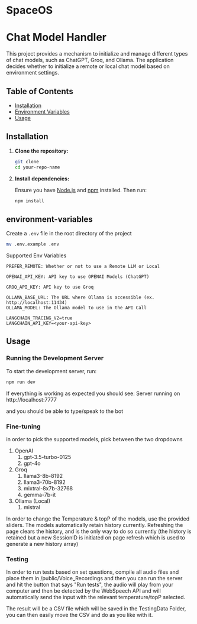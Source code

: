 # SpaceOS

# Chat Model Handler

This project provides a mechanism to initialize and manage different types of chat models, such as ChatGPT, Groq, and Ollama. The application decides whether to initialize a remote or local chat model based on environment settings.

## Table of Contents

- [Installation](#installation)
- [Environment Variables](#environment-variables)
- [Usage](#usage)



## Installation

1. **Clone the repository:**

    ```bash
    git clone 
    cd your-repo-name
    ```

2. **Install dependencies:**

    Ensure you have [Node.js](https://nodejs.org/) and [npm](https://www.npmjs.com/) installed. Then run:

    ```bash
    npm install
    ```


## environment-variables
Create a `.env` file in the root directory of the project

```bash
mv .env.example .env
```

Supported Env Variables
```
PREFER_REMOTE: Whether or not to use a Remote LLM or Local

OPENAI_API_KEY: API key to use OPENAI Models (ChatGPT)

GROQ_API_KEY: API key to use Groq

OLLAMA_BASE_URL: The URL where Ollama is accessible (ex. http://localhost:11434)
OLLAMA_MODEL: The Ollama model to use in the API Call

LANGCHAIN_TRACING_V2=true
LANGCHAIN_API_KEY=<your-api-key>
```

## Usage

### Running the Development Server

To start the development server, run:

```bash
npm run dev
```
If everything is working as expected you should see: 
Server running on http://localhost:7777

and you should be able to type/speak to the bot

### Fine-tuning
in order to pick the supported models, pick between the two dropdowns
1. OpenAI
    1. gpt-3.5-turbo-0125
    2. gpt-4o
2. Groq
    1. llama3-8b-8192
    2. llama3-70b-8192
    3. mixtral-8x7b-32768
    4. gemma-7b-it
3. Ollama (Local)
    1. mistral

In order to change the Temperature & topP of the models, use the provided sliders. The models automatically retain history currently. Refreshing the page clears the history, and is the only way to do so currently (the history is retained but a new SessionID is initiated on page refresh which is used to generate a new history array)

### Testing
In order to run tests based on set questions, compile all audio files and place them in /public/Voice_Recordings and then you can run the server and hit the button that says "Run tests", the audio will play from your computer and then be detected by the WebSpeech API and will automatically send the input with the relevant temperature/topP selected.

The result will be a CSV file which will be saved in the TestingData Folder, you can then easily move the CSV and do as you like with it.


